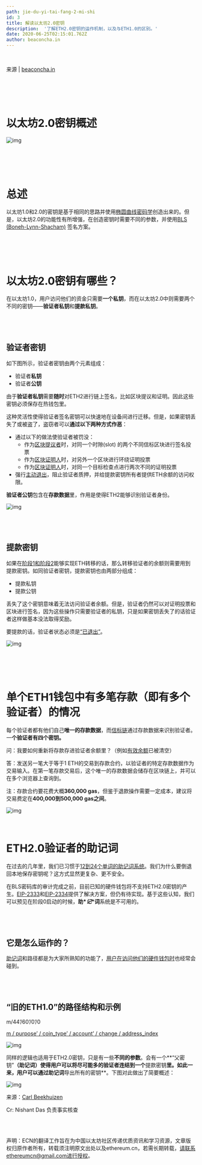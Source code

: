 ```yaml
---
path: jie-du-yi-tai-fang-2-mi-shi
id: 3
title: 解读以太坊2.0密钥
description:  '了解ETH2.0密钥的运作机制，以及与ETH1.0的区别。' 
date: 2020-06-25T02:15:01.762Z
author: beaconcha.in
---
```


</br>

来源 | [beaconcha.in](https://kb.beaconcha.in/ethereum-2-keys)

# </br>



# 以太坊2.0密钥概述

![img](https://i.ibb.co/9qLhj3P/p1-938fe8e0e5.png)

#  </br>

# 总述

以太坊1.0和2.0的密钥是基于相同的思路并使用[椭圆曲线密码学](https://en.wikipedia.org/wiki/Elliptic-curve_cryptography)创造出来的。但是，以太坊2.0的功能性有所增强，在创造密钥时需要不同的参数，并使用[BLS (Boneh-Lynn-Shacham)](https://en.wikipedia.org/wiki/Boneh–Lynn–Shacham) 签名方案。

#  </br>

# 以太坊2.0密钥有哪些？

在以太坊1.0，用户访问他们的资金只需要**一个私钥**，而在以太坊2.0中则需要两个不同的密钥——**验证者私钥**和**提款私钥**。

## </br>

## 验证者密钥

如下图所示，验证者密钥由两个元素组成：

- 验证者**私钥**
- 验证者**公钥**

由于**验证者私钥**需要**随时**对ETH2进行链上签名，比如区块提议和证明。因此这些密钥必须保存在热钱包里。

这种灵活性使得验证者签名密钥可以快速地在设备间进行迁移。但是，如果密钥丢失了或被盗了，盗窃者可以**通过以下两种方式作恶**：

- 通过以下的做法使验证者被罚没：
  - 作为[区块提议者](https://news.ethereum.cn/ethereum-2-keys/#block-proposer)时，对同一个时隙(slot) 的两个不同信标区块进行签名投票
  - 作为[区块证明人](https://news.ethereum.cn/ethereum-2-keys/#attestations)时，对另外一个区块进行环绕证明投票
  - 作为[区块证明人](https://news.ethereum.cn/ethereum-2-keys/#attestations)时，对同一个目标检查点进行两次不同的证明投票
- 强行[主动退出](https://news.ethereum.cn/ethereum-2-keys/#validator-lifecycle)，阻止验证者质押，并给提款密钥所有者提供ETH余额的访问权限。

**验证者公钥**包含在**存款数据**里，作用是使得ETH2能够识别验证者身份。

![img](https://i.ibb.co/g7XyhJT/p2-416ecf39d8.png)

## </br>

## 提款密钥

如果在[阶段1和阶段2](https://notes.ethereum.org/@serenity/handbook)能够实现ETH转移的话，那么转移验证者的余额则需要用到提款密钥。如同验证者密钥，提款密钥也由两部分组成：

- 提款私钥
- 提款公钥

丢失了这个密钥意味着无法访问验证者余额。但是，验证者仍然可以对证明投票和区块进行签名，因为这些操作只需要验证者的私钥，只是如果密钥丢失了的话验证者这样做基本没法取得奖励。

要提款的话，验证者状态必须是[“已退出”](https://news.ethereum.cn/ethereum-2-keys/#validator-lifecycle)。

![img](https://i.ibb.co/Ns4zTzj/p3-38c89175a1.png)

# 

#  </br>

# 单个ETH1钱包中有多笔存款（即有多个验证者）的情况

每个验证者都有他们自己**唯一的存款数据**，而[信标链](https://news.ethereum.cn/ethereum-2-keys/#beaconchain)通过存款数据来识别验证者。一**个验证者有四个密钥。**

问：我要如何重新将存款存进验证者余额里？（例如[有效余额](https://news.ethereum.cn/ethereum-2-keys/#current-balance-and-effective-balance)已被清空）

答：发送另一笔大于等于1 ETH的交易到存款合约，以验证者的特定存款数据作为交易输入。在第一笔存款交易后，这个唯一的存款数据会储存在区块链上，并可以在多个浏览器上查询到。

注：存款合约要花费大概**360,000 gas**，但鉴于退款操作需要一定成本，建议将交易费定在**400,000到500,000 gas之间**。

![img](https://i.ibb.co/SvdQSBS/p4-89ac86dc47.png)

</br>

# ETH2.0验证者的助记词

在过去的几年里，我们已习惯于[12到24个单词的助记词系统](https://en.bitcoin.it/wiki/Seed_phrase)。我们为什么要倒退回本地保存密钥呢？这方式显然更复杂、更不安全。

在BLS密码库的审计完成之前，目前已知的硬件钱包将不支持ETH2.0密钥的产生。[EIP-2333](https://eips.ethereum.org/EIPS/eip-2333)和[EIP-2334](https://eips.ethereum.org/EIPS/eip-2334)提供了解决方案，但仍有待实现。基于这些认知，我们可以预见在阶段0启动的时候，**助\****记****词**系统是不可用的。

## </br>

## 它是怎么运作的？

[助记词](https://en.bitcoinwiki.org/wiki/Mnemonic_phrase)和路径都是为大家所熟知的功能了，[用户在访问他们的硬件钱包时](https://ethereum.stackexchange.com/questions/19055/what-is-the-difference-between-m-44-60-0-0-and-m-44-60-0)也经常会碰到。

## </br>

## “旧的ETH1.0”的路径结构和示例

m/44’/60’/0’/0

[m / purpose’ / coin_type’ / account’ / change / address_index](https://ethereum.stackexchange.com/questions/19055/what-is-the-difference-between-m-44-60-0-0-and-m-44-60-0)

![img](https://i.ibb.co/SvdQSBS/p4-89ac86dc47.png)

同样的逻辑也适用于ETH2.0密钥，只是有一些**不同的参数**。会有一个**“父密钥”**（助记词）使得用户可以将尽可能多的验证者连结到一个**提款密钥**里。如此一来，用户可以通过助记词**导出所有的密钥**。下图对此做出了简要概述：

![img](https://i.ibb.co/ygy94TY/p5-574509f05e.png)

来源：[Carl Beekhuizen](https://blog.ethereum.org/2020/05/21/keys/)

Cr: Nishant Das 负责事实核查

</br>

</br>

声明：ECN的翻译工作旨在为中国以太坊社区传递优质资讯和学习资源，文章版权归原作者所有，转载须注明原文出处以及ethereum.cn，若需长期转载，请联系ethereumcn@gmail.com进行授权。